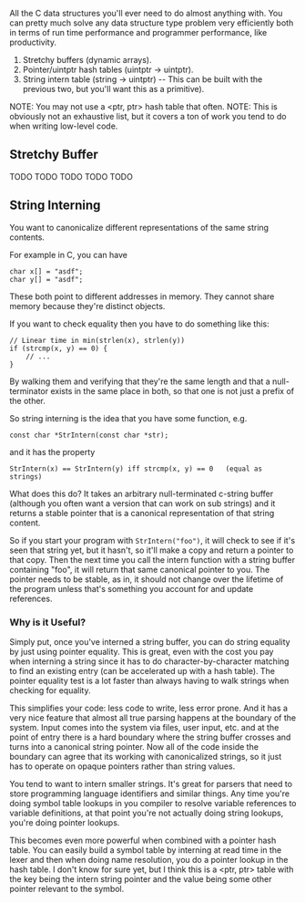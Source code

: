 All the C data structures you'll ever need to do almost anything with. You can pretty much solve any
data structure type problem very efficiently both in terms of run time performance and programmer
performance, like productivity.

1. Stretchy buffers (dynamic arrays).
2. Pointer/uintptr hash tables (uintptr -> uintptr).
3. String intern table (string -> uintptr) -- This can be built with the previous two, but you'll
   want this as a primitive).

NOTE: You may not use a <ptr, ptr> hash table that often.
NOTE: This is obviously not an exhaustive list, but it covers a ton of work you tend to do when
      writing low-level code.

## Stretchy Buffer

TODO
TODO
TODO
TODO
TODO

## String Interning

You want to canonicalize different representations of the same string contents.

For example in C, you can have

    char x[] = "asdf";
    char y[] = "asdf";

These both point to different addresses in memory. They cannot share memory because they're distinct
objects.

If you want to check equality then you have to do something like this:

    // Linear time in min(strlen(x), strlen(y))
    if (strcmp(x, y) == 0) {
        // ...
    }

By walking them and verifying that they're the same length and that a null-terminator exists in the
same place in both, so that one is not just a prefix of the other.

So string interning is the idea that you have some function, e.g.

    const char *StrIntern(const char *str);

and it has the property

    StrIntern(x) == StrIntern(y) iff strcmp(x, y) == 0   (equal as strings)

What does this do? It takes an arbitrary null-terminated c-string buffer (although you often want a
version that can work on sub strings) and it returns a stable pointer that is a canonical
representation of that string content.

So if you start your program with `StrIntern("foo")`, it will check to see if it's seen that string
yet, but it hasn't, so it'll make a copy and return a pointer to that copy. Then the next time you
call the intern function with a string buffer containing "foo", it will return that same canonical
pointer to you. The pointer needs to be stable, as in, it should not change over the lifetime of
the program unless that's something you account for and update references.

### Why is it Useful?

Simply put, once you've interned a string buffer, you can do string equality by just using pointer
equality. This is great, even with the cost you pay when interning a string since it has to do
character-by-character matching to find an existing entry (can be accelerated up with a hash table).
The pointer equality test is a lot faster than always having to walk strings when checking for
equality.

This simplifies your code: less code to write, less error prone. And it has a very nice feature that
almost all true parsing happens at the boundary of the system. Input comes into the system via
files, user input, etc. and at the point of entry there is a hard boundary where the string buffer
crosses and turns into a canonical string pointer. Now all of the code inside the boundary can agree
that its working with canonicalized strings, so it just has to operate on opaque pointers rather
than string values.

You tend to want to intern smaller strings. It's great for parsers that need to store programming
language identifiers and similar things. Any time you're doing symbol table lookups in you compiler
to resolve variable references to variable definitions, at that point you're not actually doing
string lookups, you're doing pointer lookups.

This becomes even more powerful when combined with a pointer hash table. You can easily build a
symbol table by interning at read time in the lexer and then when doing name resolution, you do a
pointer lookup in the hash table. I don't know for sure yet, but I think this is a <ptr, ptr> table
with the key being the intern string pointer and the value being some other pointer relevant to the
symbol.
